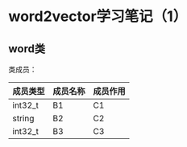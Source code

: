 # word2vector学习笔记（1）

## word类

类成员：

成员类型  | 成员名称 | 成员作用
---------|----------|---------
 int32_t | B1 | C1
 string  | B2 | C2
 int32_t | B3 | C3
